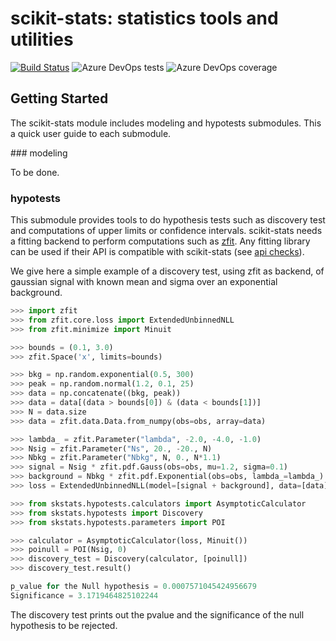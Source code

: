 # scikit-stats: statistics tools and utilities

[![Build Status](https://dev.azure.com/matthieumarinangeli/matthieumarinangeli/_apis/build/status/scikit-hep.scikit-stats?branchName=master)](https://dev.azure.com/matthieumarinangeli/matthieumarinangeli/_build/latest?definitionId=3&branchName=master)
![Azure DevOps tests](https://img.shields.io/azure-devops/tests/matthieumarinangeli/matthieumarinangeli/3)
![Azure DevOps coverage](https://img.shields.io/azure-devops/coverage/matthieumarinangeli/matthieumarinangeli/3)

## Getting Started

The scikit-stats module includes modeling and hypotests submodules. This a quick user  guide to each submodule.

### modeling

To be done.

### hypotests

This submodule provides tools to do hypothesis tests such as discovery test and computations of upper limits or confidence intervals. scikit-stats needs a fitting backend to perform computations such as [zfit](https://github.com/zfit/zfit). Any fitting library can be used if their API is compatible  with scikit-stats (see [api checks](https://github.com/scikit-hep/scikit-stats/blob/master/skstats/hypotests/fitutils/api_check.py)).

We give here a simple example of a discovery test, using zfit as backend, of gaussian signal with known mean and sigma over an exponential background.

```python
>>> import zfit
>>> from zfit.core.loss import ExtendedUnbinnedNLL
>>> from zfit.minimize import Minuit

>>> bounds = (0.1, 3.0)
>>> zfit.Space('x', limits=bounds)

>>> bkg = np.random.exponential(0.5, 300)
>>> peak = np.random.normal(1.2, 0.1, 25)
>>> data = np.concatenate((bkg, peak))
>>> data = data[(data > bounds[0]) & (data < bounds[1])]
>>> N = data.size
>>> data = zfit.data.Data.from_numpy(obs=obs, array=data)

>>> lambda_ = zfit.Parameter("lambda", -2.0, -4.0, -1.0)
>>> Nsig = zfit.Parameter("Ns", 20., -20., N)
>>> Nbkg = zfit.Parameter("Nbkg", N, 0., N*1.1)
>>> signal = Nsig * zfit.pdf.Gauss(obs=obs, mu=1.2, sigma=0.1)
>>> background = Nbkg * zfit.pdf.Exponential(obs=obs, lambda_=lambda_)
>>> loss = ExtendedUnbinnedNLL(model=[signal + background], data=[data], fit_range=[obs])

>>> from skstats.hypotests.calculators import AsymptoticCalculator
>>> from skstats.hypotests import Discovery
>>> from skstats.hypotests.parameters import POI

>>> calculator = AsymptoticCalculator(loss, Minuit())
>>> poinull = POI(Nsig, 0)
>>> discovery_test = Discovery(calculator, [poinull])
>>> discovery_test.result()

p_value for the Null hypothesis = 0.0007571045424956679
Significance = 3.1719464825102244
```

The discovery test prints out the pvalue and the significance of the null hypothesis to be rejected.
